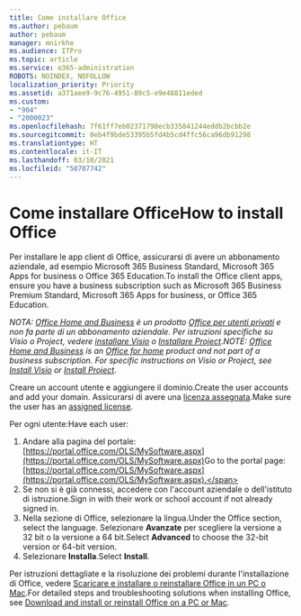 ```yaml
---
title: Come installare Office
ms.author: pebaum
author: pebaum
manager: mnirkhe
ms.audience: ITPro
ms.topic: article
ms.service: o365-administration
ROBOTS: NOINDEX, NOFOLLOW
localization_priority: Priority
ms.assetid: a371aee9-9c76-4951-89c5-e9e48811eded
ms.custom:
- "904"
- "2000023"
ms.openlocfilehash: 7f61ff7eb02371790ecb335841244eddb2bcbb2e
ms.sourcegitcommit: 0eb4f9bde53395b5fd4b5cd4ffc56ca96db91298
ms.translationtype: HT
ms.contentlocale: it-IT
ms.lasthandoff: 03/10/2021
ms.locfileid: "50707742"
---
```

# <a name="how-to-install-office"></a><span data-ttu-id="15174-102">Come installare Office</span><span class="sxs-lookup"><span data-stu-id="15174-102">How to install Office</span></span>

<span data-ttu-id="15174-103">Per installare le app client di Office, assicurarsi di avere un abbonamento aziendale, ad esempio Microsoft 365 Business Standard, Microsoft 365 Apps for business o Office 365 Education.</span><span class="sxs-lookup"><span data-stu-id="15174-103">To install the Office client apps, ensure you have a business subscription such as Microsoft 365 Business Premium Standard, Microsoft 365 Apps for business, or Office 365 Education.</span></span>
  
<span data-ttu-id="15174-104">*NOTA: [Office Home and Business](https://support.microsoft.com/office/office-for-home-and-office-for-business-plans-28cbc8cf-1332-4f04-9123-9b660abb629e) è un prodotto [Office per utenti privati](https://support.office.com/article/28cbc8cf-1332-4f04-9123-9b660abb629e?wt.mc_id=Alchemy_ClientDIA) e non fa parte di un abbonamento aziendale. Per istruzioni specifiche su Visio o Project, vedere [installare Visio](https://support.office.com/article/f98f21e3-aa02-4827-9167-ddab5b025710) o [Installare Project](https://support.office.com/article/7059249b-d9fe-4d61-ab96-5c5bf435f281)*.</span><span class="sxs-lookup"><span data-stu-id="15174-104">*NOTE: [Office Home and Business](https://support.microsoft.com/office/office-for-home-and-office-for-business-plans-28cbc8cf-1332-4f04-9123-9b660abb629e) is an [Office for home](https://support.office.com/article/28cbc8cf-1332-4f04-9123-9b660abb629e?wt.mc_id=Alchemy_ClientDIA) product and not part of a business subscription. For specific instructions on Visio or Project, see [Install Visio](https://support.office.com/article/f98f21e3-aa02-4827-9167-ddab5b025710) or [Install Project](https://support.office.com/article/7059249b-d9fe-4d61-ab96-5c5bf435f281)*.</span></span>

<span data-ttu-id="15174-105">Creare un account utente e aggiungere il dominio.</span><span class="sxs-lookup"><span data-stu-id="15174-105">Create the user accounts and add your domain.</span></span> <span data-ttu-id="15174-106">Assicurarsi di avere una [licenza assegnata](https://docs.microsoft.com/microsoft-365/admin/add-users/add-users).</span><span class="sxs-lookup"><span data-stu-id="15174-106">Make sure the user has an [assigned license](https://docs.microsoft.com/microsoft-365/admin/add-users/add-users).</span></span>

<span data-ttu-id="15174-107">Per ogni utente:</span><span class="sxs-lookup"><span data-stu-id="15174-107">Have each user:</span></span>

1. <span data-ttu-id="15174-108">Andare alla pagina del portale:[https://portal.office.com/OLS/MySoftware.aspx](https://portal.office.com/OLS/MySoftware.aspx)</span><span class="sxs-lookup"><span data-stu-id="15174-108">Go to the portal page: [https://portal.office.com/OLS/MySoftware.aspx](https://portal.office.com/OLS/MySoftware.aspx).</span></span>
2. <span data-ttu-id="15174-109">Se non si è già connessi, accedere con l'account aziendale o dell'istituto di istruzione.</span><span class="sxs-lookup"><span data-stu-id="15174-109">Sign in with their work or school account if not already signed in.</span></span>
3. <span data-ttu-id="15174-110">Nella sezione di Office, selezionare la lingua.</span><span class="sxs-lookup"><span data-stu-id="15174-110">Under the Office section, select the language.</span></span> <span data-ttu-id="15174-111">Selezionare **Avanzate** per scegliere la versione a 32 bit o la versione a 64 bit.</span><span class="sxs-lookup"><span data-stu-id="15174-111">Select **Advanced** to choose the 32-bit version or 64-bit version.</span></span>
4. <span data-ttu-id="15174-112">Selezionare **Installa**.</span><span class="sxs-lookup"><span data-stu-id="15174-112">Select **Install**.</span></span>

<span data-ttu-id="15174-113">Per istruzioni dettagliate e la risoluzione dei problemi durante l'installazione di Office, vedere [Scaricare e installare o reinstallare Office in un PC o Mac](https://support.office.com/article/4414eaaf-0478-48be-9c42-23adc4716658?wt.mc_id=Alchemy_ClientDIA).</span><span class="sxs-lookup"><span data-stu-id="15174-113">For detailed steps and troubleshooting solutions when installing Office, see [Download and install or reinstall Office on a PC or Mac](https://support.office.com/article/4414eaaf-0478-48be-9c42-23adc4716658?wt.mc_id=Alchemy_ClientDIA).</span></span>
